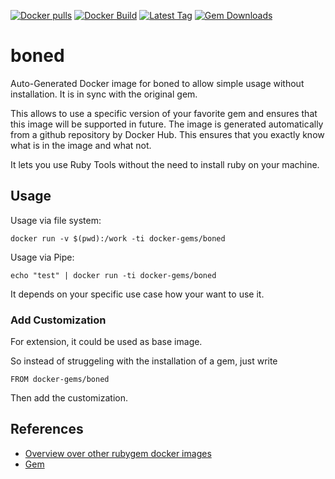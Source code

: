 [![Docker pulls](https://img.shields.io/docker/pulls/rubygem/boned.svg)](https://hub.docker.com/r/rubygem/boned/)
[![Docker Build](https://img.shields.io/docker/automated/rubygem/boned.svg)](https://hub.docker.com/r/rubygem/boned/)
[![Latest Tag](https://img.shields.io/github/tag/docker-rubygem/boned.svg)](https://hub.docker.com/r/rubygem/boned/)
[![Gem Downloads](https://img.shields.io/gem/dt/boned.svg)](https://rubygems.org/gems/boned/)
# boned

Auto-Generated Docker image for boned to allow simple usage without installation.
It is in sync with the original gem.

This allows to use a specific version of your favorite gem and ensures that this image will be supported in future.
The image is generated automatically from a github repository by Docker Hub.
This ensures that you exactly know what is in the image and what not.

It lets you use Ruby Tools without the need to install ruby on your machine.

## Usage

Usage via file system:

`docker run -v $(pwd):/work -ti docker-gems/boned`

Usage via Pipe:

`echo "test" | docker run -ti docker-gems/boned`

It depends on your specific use case how your want to use it.

### Add Customization

For extension, it could be used as base image.

So instead of struggeling with the installation of a gem, just write

`FROM docker-gems/boned`

Then add the customization.

## References

 - [Overview over other rubygem docker images](https://github.com/thinkbot/docker-rubygem)
 - [Gem](https://rubygems.org/gems/boned/)
